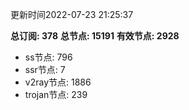 更新时间2022-07-23 21:25:37

**总订阅: 378**
**总节点: 15191**
**有效节点: 2928**
- ss节点: 796
- ssr节点: 7
- v2ray节点: 1886
- trojan节点: 239
